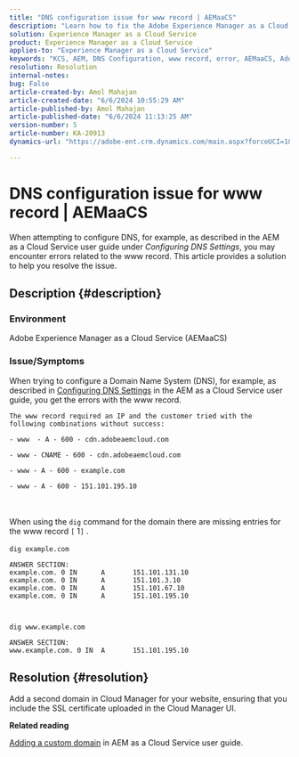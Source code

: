 ```yaml
---
title: "DNS configuration issue for www record | AEMaaCS"
description: "Learn how to fix the Adobe Experience Manager as a Cloud Service issue where you get the www record error while configuring DNS."
solution: Experience Manager as a Cloud Service
product: Experience Manager as a Cloud Service
applies-to: "Experience Manager as a Cloud Service"
keywords: "KCS, AEM, DNS Configuration, www record, error, AEMaaCS, Adobe Experience Manager as a Cloud Service"
resolution: Resolution
internal-notes: 
bug: False
article-created-by: Amol Mahajan
article-created-date: "6/6/2024 10:55:29 AM"
article-published-by: Amol Mahajan
article-published-date: "6/6/2024 11:13:25 AM"
version-number: 5
article-number: KA-20913
dynamics-url: "https://adobe-ent.crm.dynamics.com/main.aspx?forceUCI=1&pagetype=entityrecord&etn=knowledgearticle&id=cbe6c446-f323-ef11-840a-00224808decd"

---
```

# DNS configuration issue for www record | AEMaaCS


When attempting to configure DNS, for example, as described in the AEM as a Cloud Service user guide under *Configuring DNS Settings*, you may encounter errors related to the www record. This article provides a solution to help you resolve the issue.

## Description {#description}


### <b>Environment</b>

Adobe Experience Manager as a Cloud Service (AEMaaCS)



### <b>Issue/Symptoms</b>

When trying to configure a Domain Name System (DNS), for example, as described in [Configuring DNS Settings](https://experienceleague.adobe.com/docs/experience-manager-cloud-service/content/implementing/using-cloud-manager/custom-domain-names/configure-dns-settings.html) in the AEM as a Cloud Service user guide, you get the errors with the www record.


```
The www record required an IP and the customer tried with the following combinations without success:

- www  - A - 600 - cdn.adobeaemcloud.com

- www - CNAME - 600 - cdn.adobeaemcloud.com

- www - A - 600 - example.com

- www - A - 600 - 151.101.195.10
```

<br><br>When using the `dig` command for the domain there are missing entries for the www record `[` 1`]` .<br><br>`dig example.com`



```
ANSWER SECTION:
example.com. 0 IN      A       151.101.131.10
example.com. 0 IN      A       151.101.3.10
example.com. 0 IN      A       151.101.67.10
example.com. 0 IN      A       151.101.195.10
```


` `

`dig www.example.com`




```
ANSWER SECTION:
www.example.com. 0 IN  A       151.101.195.10
```



## Resolution {#resolution}


Add a second domain in Cloud Manager for your website, ensuring that you include the SSL certificate uploaded in the Cloud Manager UI.

<b>Related reading</b>

[Adding a custom domain](https://experienceleague.adobe.com/docs/experience-manager-cloud-service/content/implementing/using-cloud-manager/custom-domain-names/add-custom-domain-name.html) in AEM as a Cloud Service user guide.
